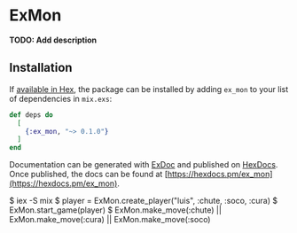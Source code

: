 # ExMon

**TODO: Add description**

## Installation

If [available in Hex](https://hex.pm/docs/publish), the package can be installed
by adding `ex_mon` to your list of dependencies in `mix.exs`:

```elixir
def deps do
  [
    {:ex_mon, "~> 0.1.0"}
  ]
end
```

Documentation can be generated with [ExDoc](https://github.com/elixir-lang/ex_doc)
and published on [HexDocs](https://hexdocs.pm). Once published, the docs can
be found at [https://hexdocs.pm/ex_mon](https://hexdocs.pm/ex_mon).


$ iex -S mix
$ player = ExMon.create_player("luis", :chute, :soco, :cura)
$ ExMon.start_game(player)
$ ExMon.make_move(:chute) || ExMon.make_move(:cura) || ExMon.make_move(:soco)
